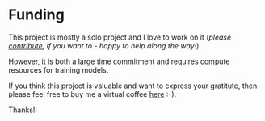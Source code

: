 # Funding

This project is mostly a solo project and I love to work on it (*please [contribute](contributing.md), if you want to - happy to help along the way!*).

However, it is both a large time commitment and requires compute resources for training models.

If you think this project is valuable and want to express your gratitute, then please feel free to buy me a virtual coffee [here](https://ko-fi.com/martin_l) :-).

Thanks!!